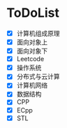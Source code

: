# ToDoList

- [x] 计算机组成原理
- [x] 面向对象上
- [x] 面向对象下
- [x] Leetcode
- [x] 操作系统
- [x] 分布式与云计算
- [x] 计算机网络
- [x] 数据结构
- [x] CPP
- [x] ECpp
- [x] STL